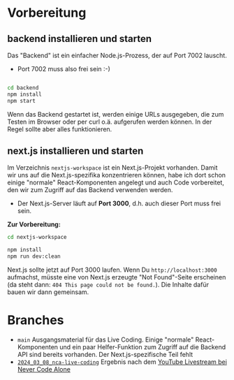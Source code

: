 # Vorbereitung

## backend installieren und starten

Das "Backend" ist ein einfacher Node.js-Prozess, der auf Port 7002 lauscht.

- Port 7002 muss also frei sein :-)

```bash

cd backend
npm install
npm start
```

Wenn das Backend gestartet ist, werden einige URLs ausgegeben, die zum Testen im Browser oder per curl o.ä. aufgerufen werden können. In der Regel sollte aber alles funktionieren.

## next.js installieren und starten

Im Verzeichnis `nextjs-workspace` ist ein Next.js-Projekt vorhanden. Damit wir uns auf die Next.js-spezifika konzentrieren können, habe ich dort schon einige "normale" React-Komponenten angelegt und auch Code vorbereitet, den wir zum Zugriff auf das Backend verwenden werden.

- Der Next.js-Server läuft auf **Port 3000**, d.h. auch dieser Port muss frei sein.

**Zur Vorbereitung:**

```bash
cd nextjs-workspace

npm install
npm run dev:clean

```

Next.js sollte jetzt auf Port 3000 laufen. Wenn Du `http://localhost:3000` aufmachst, müsste eine von Next.js erzeugte "Not Found"-Seite erscheinen (da steht dann: `404 This page could not be found.`). Die Inhalte dafür bauen wir dann gemeinsam.

# Branches

* `main` Ausgangsmaterial für das Live Coding. Einige "normale" React-Komponenten und ein paar Helfer-Funktion zum Zugriff auf die Backend API sind bereits vorhanden. Der Next.js-spezifische Teil fehlt
* [`2024_03_08_nca-live-coding`](https://github.com/nilshartmann/nextjs-intro/tree/2024_03_08_nca-live-coding) Ergebnis nach dem [YouTube Livestream bei Never Code Alone](https://youtube.com/live/gKzcTk1zI_U)
